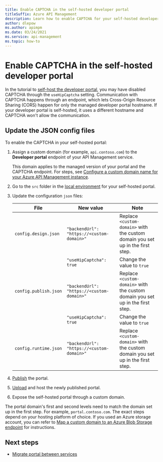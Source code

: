 ```yaml
---
title: Enable CAPTCHA in the self-hosted developer portal
titleSuffix: Azure API Management
description: Learn how to enable CAPTCHA for your self-hosted developer portal in API Management.
author: dlepow
ms.author: apimpm
ms.date: 03/24/2021
ms.service: api-management
ms.topic: how-to
---
```


# Enable CAPTCHA in the self-hosted developer portal

In the tutorial to [self-host the developer portal](developer-portal-self-host.md#configure-json-files-static-website-and-cors-settings), you may have disabled CAPTCHA through the `useHipCaptcha` setting. Communication with CAPTCHA happens through an endpoint, which lets Cross-Origin Resource Sharing (CORS) happen for only the managed developer portal hostname. If your developer portal is self-hosted, it uses a different hostname and CAPTCHA won't allow the communication.

## Update the JSON config files

To enable the CAPTCHA in your self-hosted portal:

1. Assign a custom domain (for example, `api.contoso.com`) to the **Developer portal** endpoint of your API Management service.

    This domain applies to the managed version of your portal and the CAPTCHA endpoint. For steps, see [Configure a custom domain name for your Azure API Management instance](configure-custom-domain.md).

1. Go to the `src` folder in the [local environment](developer-portal-self-host.md#set-up-local-environment) for your self-hosted portal.

1. Update the configuration `json` files:

    | File | New value | Note |
    | ---- | --------- | ---- |
    | `config.design.json`| `"backendUrl": "https://<custom-domain>"` | Replace `<custom-domain>` with the custom domain you set up in the first step. |
    |  | `"useHipCaptcha": true` | Change the value to `true` |
    | `config.publish.json`| `"backendUrl": "https://<custom-domain>"` | Replace `<custom-domain>` with the custom domain you set up in the first step. |
    |  | `"useHipCaptcha": true` | Change the value to `true` |
    | `config.runtime.json` | `"backendUrl": "https://<custom-domain>"` | Replace `<custom-domain>` with the custom domain you set up in the first step. |

1. [Publish](developer-portal-self-host.md#publish-locally) the portal.

1. [Upload](developer-portal-self-host.md#upload-static-files-to-a-blob) and host the newly published portal.

1. Expose the self-hosted portal through a custom domain.

The portal domain's first and second levels need to match the domain set up in the first step. For example, `portal.contoso.com`. The exact steps depend on your hosting platform of choice. If you used an Azure storage account, you can refer to [Map a custom domain to an Azure Blob Storage endpoint](../storage/blobs/storage-custom-domain-name.md) for instructions.

## Next steps

- [Migrate portal between services](developer-portal-migrate-between-services.md)